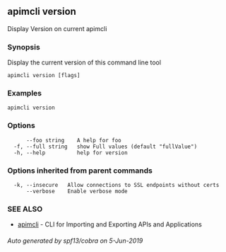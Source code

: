 ## apimcli version

Display Version on current apimcli

### Synopsis


Display the current version of this command line tool

```
apimcli version [flags]
```

### Examples

```
apimcli version
```

### Options

```
      --foo string    A help for foo
  -f, --full string   show Full values (default "fullValue")
  -h, --help          help for version
```

### Options inherited from parent commands

```
  -k, --insecure   Allow connections to SSL endpoints without certs
      --verbose    Enable verbose mode
```

### SEE ALSO
* [apimcli](apimcli.md)	 - CLI for Importing and Exporting APIs and Applications

###### Auto generated by spf13/cobra on 5-Jun-2019
